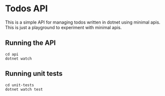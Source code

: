 # Todos API

This is a simple API for managing todos written in dotnet using minimal apis. This is just a playground to experiment with minimal apis.

## Running the API

```
cd api
dotnet watch
```

## Running unit tests

```
cd unit-tests
dotnet watch test
```
